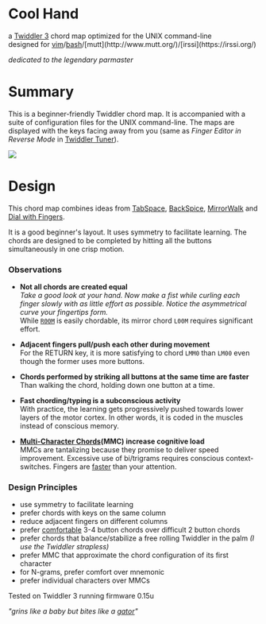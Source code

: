 # Cool Hand
a [Twiddler 3](http://twiddler.tekgear.com/index.html) chord map optimized for the UNIX command-line   
designed for [vim](http://www.vim.org/about.php)/[bash](https://en.wikipedia.org/wiki/Bash_(Unix_shell))/[mutt](http://www.mutt.org/)/[irssi](https://irssi.org/)  

*dedicated to the legendary parmaster*

# Summary
This is a beginner-friendly Twiddler chord map. It is accompanied with a suite of configuration files for the UNIX command-line. The maps are displayed with the keys facing away from you (same as *Finger Editor in Reverse Mode* in [Twiddler Tuner](http://twiddler.tekgear.com/tuner/)).

![](doc/coolhand-alphabet.png)

# Design
This chord map combines ideas from [TabSpace](http://rhodesmill.org/brandon/projects/tabspace-guide.pdf), [BackSpice](http://forum.tekgear.com/t/backspice-layout-config-fw-0-09/45), [MirrorWalk](http://forum.tekgear.com/t/on-the-walking-layout/195) and [Dial with Fingers](http://forum.tekgear.com/t/dial-with-fingers/317).

It is a good beginner's layout. It uses symmetry to facilitate learning.  The chords are designed to be completed by hitting all the buttons simultaneously in one crisp motion.

### Observations
- **Not all chords are created equal**  
*Take a good look at your hand. Now make a fist while curling each finger slowly with as little effort as possible. Notice the asymmetrical curve your fingertips form.*  
While [`R00M`](http://twiddler.tekgear.com/doc/doku.php?id=chordnotation) is easily chordable, its mirror chord `L00M` requires significant effort.


- **Adjacent fingers pull/push each other during movement**  
For the RETURN key, it is more satisfying to chord `LMM0` than `LM00` even though the former uses more buttons. 


- **Chords performed by striking all buttons at the same time are faster**  
Than walking the chord, holding down one button at a time. 


- **Fast chording/typing is a subconscious activity**  
With practice, the learning gets progressively pushed towards lower layers of the motor cortex. In other words, it is coded in the muscles instead of conscious memory.


- **[Multi-Character Chords](http://twiddler.tekgear.com/doc/doku.php?id=tuner_advanced)(MMC) increase cognitive load**  
MMCs are tantalizing because they promise to deliver speed improvement. Excessive use of bi/trigrams requires conscious context-switches. Fingers are [faster](http://www.goodreads.com/book/show/7873438-sleights-of-mind) than your attention.



### Design Principles

- use symmetry to facilitate learning
- prefer chords with keys on the same column
- reduce adjacent fingers on different columns
- prefer [comfortable](http://ivanwfr.github.io/Twiddler3-Layout/#div_twiddler3_fingers_agility) 3-4 button chords over difficult 2 button chords
- prefer chords that balance/stabilize a free rolling Twiddler in the palm 
*(I use the Twiddler strapless)*
- prefer MMC that approximate the chord configuration of its first character
- for N-grams, prefer comfort over mnemonic
- prefer individual characters over MMCs  
  
  
Tested on Twiddler 3 running firmware 0.15u  
  
*"grins like a baby but bites like a [gator](http://forum.tekgear.com/t/cool-hand-a-beginner-friendly-chord-map/335)"*  



